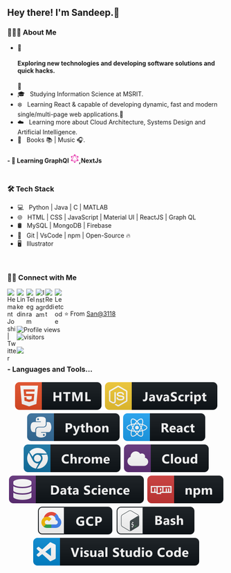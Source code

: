 <h2> Hey there! I'm Sandeep.👋</h2>

<h3> 👨🏻‍💻 About Me </h3>

- 🤔 <h4>Exploring new technologies and developing software solutions and quick hacks.</h4>🚀
- 🎓 &nbsp; Studying Information Science at MSRIT.
- ❄️ &nbsp; Learning React & capable of developing dynamic, fast and modern single/multi-page web applications.💯
- ☁️ &nbsp; Learning more about Cloud Architecture, Systems Design and Artificial Intelligence.
- 🏃 &nbsp; Books :books: | Music :headphones:.

#### - 🥀 Learning GraphQl  <code><img height="20" src="https://raw.githubusercontent.com/github/explore/5c058a388828bb5fde0bcafd4bc867b5bb3f26f3/topics/graphql/graphql.png"></code>,NextJs <code> <img height="20" width="16" src="https://assets.vercel.com/image/upload/v1538361091/repositories/next-js/next-js.png"> </code>

<h3>🛠 Tech Stack</h3>

- 💻 &nbsp; Python | Java | C | MATLAB
- 🌐 &nbsp; HTML | CSS | JavaScript | Material UI | ReactJS | Graph QL
- 🛢 &nbsp; MySQL | MongoDB | Firebase
- 🔧 &nbsp; Git | VsCode | npm | Open-Source :fire:
- 🖥 &nbsp; Illustrator

<br/>

<h3> 🤝🏻 Connect with Me </h3>

<a href="https://twitter.com/sandeep78389600/">
  <img align="left" alt="Hemant Joshi| Twitter" width="22px" src="https://cdn.jsdelivr.net/npm/simple-icons@v3/icons/twitter.svg" />
</a>
<a href="https://www.linkedin.com/in/sandeep-abbu-a2805915b/">
  <img align="left" alt="Linkedin" width="22px" src="https://cdn.jsdelivr.net/npm/simple-icons@v3/icons/linkedin.svg" />
</a>
<a href="https://t.me/@Devlp_san">
  <img align="left" alt="Telegram" width="22px" src="https://cdn.jsdelivr.net/npm/simple-icons@v3/icons/telegram.svg" />
</a>
<a href="https://www.instagram.com/hemant.gz/">
  <img align="left" alt="Instagram" width="22px" src="https://cdn.jsdelivr.net/npm/simple-icons@v3/icons/instagram.svg" />
</a>
<a href="https://www.reddit.com/user/Difficult_Giraffe58">
  <img align="left" alt=" Reddit" width="22px" src="https://cdn.jsdelivr.net/npm/simple-icons@v3/icons/reddit.svg" />
</a>
<a href="https://leetcode.com/Sandeepad3118/">
  <img align="left" alt="Leetcode" width="22px" src="https://cdn.jsdelivr.net/npm/simple-icons@v3/icons/leetcode.svg" />
</a>
<!--<a href="https://www.codechef.com/users/hemant_x">
  <img align="left" alt=" Codechef" width="22px" src="https://cdn.jsdelivr.net/npm/simple-icons@v3/icons/codechef.svg" />
</a>-->
<br>
<!--p align="center">
<a href="https://www.linkedin.com/in/sandeep-abbu-a2805915b/"><img alt="LinkedIn" src="https://img.shields.io/badge/LinkedIn-Sandeep%20Abbu%20-blue?style=flat-square&logo=linkedin"></a>
 <a href="https://san-devfolio.netlify.app/"><img alt="Website" src="https://img.shields.io/badge/Website-san-devfolio.netlify.app-blue?style=flat-square&logo=google-chrome"></a> 
<a href="mailto:sandeepad3118@gmail.com"><img alt="Email" src="https://img.shields.io/badge/Email-sandeepad3118@gmail.com-blue?style=flat-square&logo=gmail"></a>
</p> -->
<br>

⭐️ From [San@3118](https://github.com/Sandeepad3118)




![Profile views](https://gpvc.arturio.dev/Sandeepad3118)  
![visitors](https://visitor-badge.glitch.me/badge?page_id=Sandeepad3118) 


<img src="https://github-readme-stats.vercel.app/api?username=Sandeepad3118&&show_icons=true&title_color=ffffff&icon_color=bb2acf&text_color=daf7dc&bg_color=151515">




<!-- [<img src='https://cdn.jsdelivr.net/npm/simple-icons@3.0.1/icons/github.svg' alt='github' height='40'>](https://github.com/Sandeepad3118)[<img src='https://cdn.jsdelivr.net/npm/simple-icons@3.0.1/icons/linkedin.svg' alt='linkedin' height='40'>](https://www.linkedin.com/in/sandeep-abbu-a2805915b/) [<img src='https://cdn.jsdelivr.net/npm/simple-icons@3.0.1/icons/twitter.svg' alt='twitter' height='40'>](https://twitter.com/sandeep78389600) [<img src='https://cdn.jsdelivr.net/npm/simple-icons@3.0.1/icons/youtube.svg' alt='YouTube' height='40'>](https://www.youtube.com/watch?v=cF3pIMJUZxM&t=0s)  [<img src='https://cdn.jsdelivr.net/npm/simple-icons@3.0.1/icons/icloud.svg' alt='website' height='40'>](https://san-devfolio.netlify.app/) 
[<img src='https://cdn.jsdelivr.net/npm/simple-icons@3.0.1/icons/dev-dot-to.svg' alt='dev' height='40'>](https://dev.to/chiragbaranda)  
[<img src='https://cdn.jsdelivr.net/npm/simple-icons@3.0.1/icons/instagram.svg' alt='instagram' height='40'>](https://www.instagram.com/unspoken_photographs//) -->
<br>

### - Languages and Tools...

<p align="center">
 <img src="https://raw.githubusercontent.com/8bithemant/8bithemant/master/svg/dev/languages/html.svg" alt="Twitter" style="vertical-align:top; margin:4px"><img src="https://raw.githubusercontent.com/8bithemant/8bithemant/master/svg/dev/languages/js.svg" alt="Twitter" style="vertical-align:top; margin:4px"><img src="https://raw.githubusercontent.com/8bithemant/8bithemant/master/svg/dev/languages/python.svg" alt="Twitter" style="vertical-align:top; margin:4px"><img src="https://raw.githubusercontent.com/8bithemant/8bithemant/master/svg/dev/frameworks/react.svg" alt="Twitter" style="vertical-align:top; margin:4px"><img  src="https://raw.githubusercontent.com/8bithemant/8bithemant/master/svg/dev/misc/chrome.svg" alt="Twitter" style="vertical-align:top; margin:4px"><img src="https://raw.githubusercontent.com/8bithemant/8bithemant/master/svg/dev/misc/cloud.svg" alt="Twitter" style="vertical-align:top; margin:4px"><img src="https://raw.githubusercontent.com/8bithemant/8bithemant/master/svg/dev/misc/datascience.svg" alt="Twitter" style="vertical-align:top; margin:4px"><img src="https://raw.githubusercontent.com/8bithemant/8bithemant/master/svg/dev/services/npm.svg" alt="Twitter" style="vertical-align:top; margin:4px"><img src="https://raw.githubusercontent.com/8bithemant/8bithemant/master/svg/dev/services/gcp.svg" alt="Twitter" style="vertical-align:top; margin:4px"><img src="https://raw.githubusercontent.com/8bithemant/8bithemant/master/svg/dev/tools/bash.svg" alt="Twitter" style="vertical-align:top; margin:4px"><img src="https://raw.githubusercontent.com/8bithemant/8bithemant/master/svg/dev/tools/visualstudio_code.svg" alt="Twitter" style="vertical-align:top; margin:4px">

</p>

 

